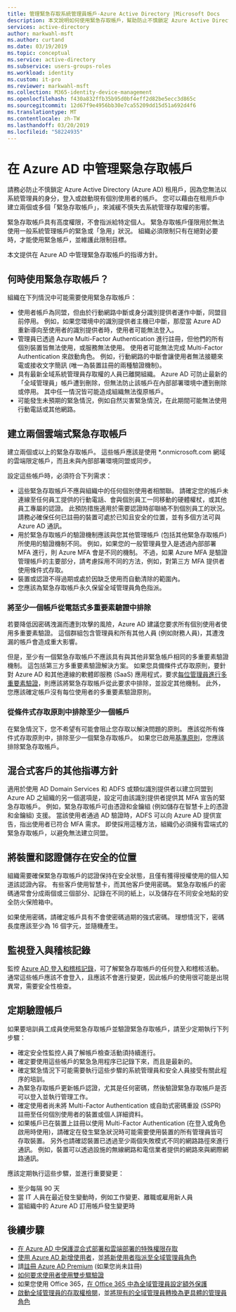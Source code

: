 ```yaml
---
title: 管理緊急存取系統管理員帳戶-Azure Active Directory |Microsoft Docs
description: 本文說明如何使用緊急存取帳戶，幫助防止不慎鎖定 Azure Active Directory (Azure AD) 租用戶。
services: active-directory
author: markwahl-msft
ms.author: curtand
ms.date: 03/19/2019
ms.topic: conceptual
ms.service: active-directory
ms.subservice: users-groups-roles
ms.workload: identity
ms.custom: it-pro
ms.reviewer: markwahl-msft
ms.collection: M365-identity-device-management
ms.openlocfilehash: f430a832ffb35b95d0bf4eff2d82be5ecc3d865c
ms.sourcegitcommit: 12d67f9e4956bb30e7ca55209dd15d51a692d4f6
ms.translationtype: MT
ms.contentlocale: zh-TW
ms.lasthandoff: 03/20/2019
ms.locfileid: "58224935"
---
```

# <a name="manage-emergency-access-accounts-in-azure-ad"></a>在 Azure AD 中管理緊急存取帳戶

請務必防止不慎鎖定 Azure Active Directory (Azure AD) 租用戶，因為您無法以系統管理員的身分，登入或啟動現有個別使用者的帳戶。 您可以藉由在租用戶中建立兩個或多個「緊急存取帳戶」，來減緩不慎失去系統管理存取權的影響。

緊急存取帳戶具有高度權限，不會指派給特定個人。 緊急存取帳戶僅限用於無法使用一般系統管理帳戶的緊急或「急用」狀況。 組織必須限制只有在絕對必要時，才能使用緊急帳戶，並維護此限制目標。

本文提供在 Azure AD 中管理緊急存取帳戶的指導方針。

## <a name="when-would-you-use-an-emergency-access-account"></a>何時使用緊急存取帳戶？

組織在下列情況中可能需要使用緊急存取帳戶：

- 使用者帳戶為同盟，但由於行動網路中斷或身分識別提供者運作中斷，同盟目前停用。 例如，如果您環境中的識別提供者主機已中斷，那麼當 Azure AD 重新導向至使用者的識別提供者時，使用者可能無法登入。
- 管理員已透過 Azure Multi-Factor Authentication 進行註冊，但他們的所有個別裝置皆無法使用，或服務無法使用。 使用者可能無法完成 Multi-Factor Authentication 來啟動角色。 例如，行動網路的中斷會讓使用者無法接聽來電或接收文字簡訊 (唯一為裝置註冊的兩種驗證機制)。
- 具有最新全域系統管理員存取權的人員已離開組織。 Azure AD 可防止最新的「全域管理員」帳戶遭到刪除，但無法防止該帳戶在內部部署環境中遭到刪除或停用。 其中任一情況皆可能造成組織無法復原帳戶。
- 可能發生未預期的緊急情況，例如自然災害緊急情況，在此期間可能無法使用行動電話或其他網路。 

## <a name="create-two-cloud-based-emergency-access-accounts"></a>建立兩個雲端式緊急存取帳戶

建立兩個或以上的緊急存取帳戶。 這些帳戶應該是使用 \*.onmicrosoft.com 網域的雲端限定帳戶，而且未與內部部署環境同盟或同步。

設定這些帳戶時，必須符合下列需求：

- 這些緊急存取帳戶不應與組織中的任何個別使用者相關聯。 請確定您的帳戶未連線至任何員工提供的行動電話、會與個別員工一同移動的硬體權杖，或其他員工專屬的認證。 此預防措施適用於需要認證時卻聯絡不到個別員工的狀況。 請務必確保任何已註冊的裝置可處於已知且安全的位置，並有多個方法可與 Azure AD 通訊。
- 用於緊急存取帳戶的驗證機制應該與您其他管理帳戶 (包括其他緊急存取帳戶) 所使用的驗證機制不同。  例如，如果您的一般管理員登入是透過內部部署 MFA 進行，則 Azure MFA 會是不同的機制。  不過，如果 Azure MFA 是驗證管理帳戶的主要部分，請考慮採用不同的方法，例如，對第三方 MFA 提供者使用條件式存取。
- 裝置或認證不得過期或處於因缺乏使用而自動清除的範圍內。  
- 您應該為緊急存取帳戶永久保留全域管理員角色指派。 


### <a name="exclude-at-least-one-account-from-phone-based-multi-factor-authentication"></a>將至少一個帳戶從電話式多重要素驗證中排除

若要降低因密碼洩漏而遭到攻擊的風險，Azure AD 建議您要求所有個別使用者使用多重要素驗證。 這個群組包含管理員和所有其他人員 (例如財務人員)，其遭洩漏的帳戶會造成重大影響。

但是，至少有一個緊急存取帳戶不應該具有與其他非緊急帳戶相同的多重要素驗證機制。 這包括第三方多重要素驗證解決方案。 如果您具備條件式存取原則，要針對 Azure AD 和其他連線的軟體即服務 (SaaS) 應用程式，要求[每位管理員進行多重要素驗證](../authentication/howto-mfa-userstates.md)，則應該將緊急存取帳戶從此要求中排除，並設定其他機制。 此外，您應該確定帳戶沒有每位使用者的多重要素驗證原則。

### <a name="exclude-at-least-one-account-from-conditional-access-policies"></a>從條件式存取原則中排除至少一個帳戶

在緊急情況下，您不希望有可能會阻止您存取以解決問題的原則。 應該從所有條件式存取原則中，排除至少一個緊急存取帳戶。 如果您已啟用[基準原則](../conditional-access/baseline-protection.md)，您應該排除緊急存取帳戶。

## <a name="additional-guidance-for-hybrid-customers"></a>混合式客戶的其他指導方針

適用於使用 AD Domain Services 和 ADFS 或類似識別提供者以建立同盟到 Azure AD 之組織的另一個選項是，設定可由該識別提供者提供其 MFA 宣告的緊急存取帳戶。  例如，緊急存取帳戶可由憑證和金鑰組 (例如儲存在智慧卡上的憑證和金鑰組) 支援。  當該使用者通過 AD 驗證時，ADFS 可以向 Azure AD 提供宣告，指出使用者已符合 MFA 需求。  即使採用這種方法，組織仍必須擁有雲端式的緊急存取帳戶，以避免無法建立同盟。 

## <a name="store-devices-and-credentials-in-a-safe-location"></a>將裝置和認證儲存在安全的位置

組織需要確保緊急存取帳戶的認證保持在安全狀態，且僅有獲得授權使用的個人知道該認證內容。 有些客戶使用智慧卡，而其他客戶使用密碼。 緊急存取帳戶的密碼通常會分成兩個或三個部分、記錄在不同的紙上，以及儲存在不同安全地點的安全防火保險箱中。

如果使用密碼，請確定帳戶具有不會使密碼過期的強式密碼。 理想情況下，密碼長度應該至少為 16 個字元，並隨機產生。


## <a name="monitor-sign-in-and-audit-logs"></a>監視登入與稽核記錄

監控 [Azure AD 登入和稽核記錄](../reports-monitoring/concept-sign-ins.md)，可了解緊急存取帳戶的任何登入和稽核活動。 通常這些帳戶應該不會登入，且應該不會進行變更，因此帳戶的使用很可能是出現異常，需要安全性檢查。

## <a name="validate-accounts-at-regular-intervals"></a>定期驗證帳戶

如果要培訓員工成員使用緊急存取帳戶並驗證緊急存取帳戶，請至少定期執行下列步驟：

- 確定安全性監控人員了解帳戶檢查活動須持續進行。
- 確定要使用這些帳戶的緊急急用程序已記錄下來，而且是最新的。
- 確定緊急情況下可能需要執行這些步驟的系統管理員和安全人員接受有關此程序的培訓。
- 為緊急存取帳戶更新帳戶認證，尤其是任何密碼，然後驗證緊急存取帳戶是否可以登入並執行管理工作。
- 確定使用者尚未將 Multi-Factor Authentication 或自助式密碼重設 (SSPR) 註冊至任何個別使用者的裝置或個人詳細資料。 
- 如果帳戶已在裝置上註冊以使用 Multi-Factor Authentication (在登入或角色啟用時使用)，請確定在發生緊急狀況時可能需要使用裝置的所有管理員皆可存取裝置。 另外也請確認裝置已透過至少兩個失敗模式不同的網路路徑來進行通訊。 例如，裝置可以透過設施的無線網路和電信業者提供的網路來與網際網路通訊。

應該定期執行這些步驟，並進行重要變更：

- 至少每隔 90 天
- 當 IT 人員在最近發生變動時，例如工作變更、離職或雇用新人員
- 當組織中的 Azure AD 訂用帳戶發生變更時

## <a name="next-steps"></a>後續步驟

- [在 Azure AD 中保護混合式部署和雲端部署的特殊權限存取](directory-admin-roles-secure.md)
- [使用 Azure AD 新增使用者](../fundamentals/add-users-azure-active-directory.md)，並[將新使用者指派至全域管理員角色](../fundamentals/active-directory-users-assign-role-azure-portal.md)
- 請[註冊 Azure AD Premium](../fundamentals/active-directory-get-started-premium.md) (如果您尚未註冊)
- [如何要求使用者使用雙步驟驗證](../authentication/howto-mfa-userstates.md)
- 如果您使用 Office 365，[在 Office 365 中為全域管理員設定額外保護](https://docs.microsoft.com/office365/enterprise/protect-your-global-administrator-accounts)
- [啟動全域管理員的存取權檢閱](../privileged-identity-management/pim-how-to-start-security-review.md)，並[將現有的全域管理員轉換為更具體的管理員角色](directory-assign-admin-roles.md)

